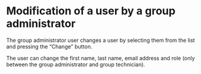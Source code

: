 # Modification of a user by a group administrator

The group administrator user changes a user by selecting them from the list and pressing the “Change” button.

The user can change the first name, last name, email address and role (only between the group administrator and group technician).